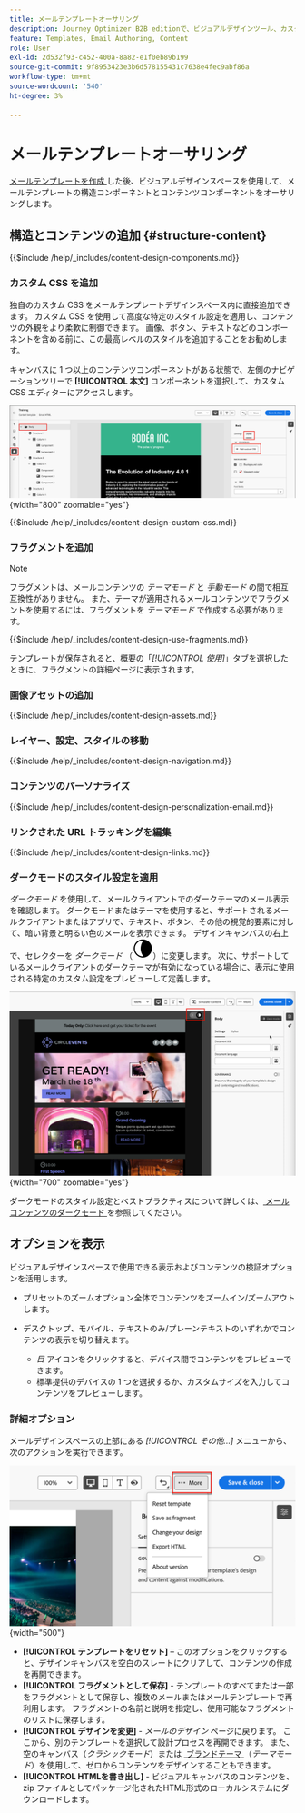 ```yaml
---
title: メールテンプレートオーサリング
description: Journey Optimizer B2B editionで、ビジュアルデザインツール、カスタム CSS、フラグメント、アカウントジャーニーのパーソナライゼーションを使用して、再利用可能なメールテンプレートを作成します。
feature: Templates, Email Authoring, Content
role: User
exl-id: 2d532f93-c452-400a-8a82-e1f0eb89b199
source-git-commit: 9f8953423e3b6d578155431c7638e4fec9abf86a
workflow-type: tm+mt
source-wordcount: '540'
ht-degree: 3%

---
```


# メールテンプレートオーサリング

[&#x200B; メールテンプレートを作成 &#x200B;](./email-templates.md#create-an-email-template) した後、ビジュアルデザインスペースを使用して、メールテンプレートの構造コンポーネントとコンテンツコンポーネントをオーサリングします。

## 構造とコンテンツの追加 {#structure-content}

{{$include /help/_includes/content-design-components.md}}

### カスタム CSS を追加

独自のカスタム CSS をメールテンプレートデザインスペース内に直接追加できます。 カスタム CSS を使用して高度な特定のスタイル設定を適用し、コンテンツの外観をより柔軟に制御できます。 画像、ボタン、テキストなどのコンポーネントを含める前に、この最高レベルのスタイルを追加することをお勧めします。

キャンバスに 1 つ以上のコンテンツコンポーネントがある状態で、左側のナビゲーションツリーで **[!UICONTROL 本文]** コンポーネントを選択して、カスタム CSS エディターにアクセスします。

![&#x200B; 本文スタイルへのアクセス &#x200B;](./assets/email-template-body-styles.png){width="800" zoomable="yes"}

{{$include /help/_includes/content-design-custom-css.md}}

### フラグメントを追加

>[!NOTE]
>
>フラグメントは、メールコンテンツの _テーマモード_ と _手動モード_ の間で相互互換性がありません。 また、テーマが適用されるメールコンテンツでフラグメントを使用するには、フラグメントを _テーマモード_ で作成する必要があります。

{{$include /help/_includes/content-design-use-fragments.md}}

テンプレートが保存されると、概要の「_[!UICONTROL 使用]_」タブを選択したときに、フラグメントの詳細ページに表示されます。

### 画像アセットの追加

{{$include /help/_includes/content-design-assets.md}}

### レイヤー、設定、スタイルの移動

{{$include /help/_includes/content-design-navigation.md}}

### コンテンツのパーソナライズ

{{$include /help/_includes/content-design-personalization-email.md}}

### リンクされた URL トラッキングを編集

{{$include /help/_includes/content-design-links.md}}

### ダークモードのスタイル設定を適用

_ダークモード_ を使用して、メールクライアントでのダークテーマのメール表示を確認します。 ダークモードまたはテーマを使用すると、サポートされるメールクライアントまたはアプリで、テキスト、ボタン、その他の視覚的要素に対して、暗い背景と明るい色のメールを表示できます。 デザインキャンバスの右上で、セレクターを _ダークモード_ （![&#x200B; ダークモードアイコン &#x200B;](../assets/do-not-localize/icon-content-dark-mode.svg)）に変更します。 次に、サポートしているメールクライアントのダークテーマが有効になっている場合に、表示に使用される特定のカスタム設定をプレビューして定義します。

![&#x200B; ダークモードセレクターを表示するメールデザインキャンバスと、ダークモードで表示されるメールコンテンツ &#x200B;](./assets/email-color-mode-dark-selector.png){width="700" zoomable="yes"}

ダークモードのスタイル設定とベストプラクティスについて詳しくは、[&#x200B; メールコンテンツのダークモード &#x200B;](./email-dark-mode.md) を参照してください。

## オプションを表示

ビジュアルデザインスペースで使用できる表示およびコンテンツの検証オプションを活用します。

* プリセットのズームオプション全体でコンテンツをズームイン/ズームアウトします。

* デスクトップ、モバイル、テキストのみ/プレーンテキストのいずれかでコンテンツの表示を切り替えます。
   * _目_ アイコンをクリックすると、デバイス間でコンテンツをプレビューできます。
   * 標準提供のデバイスの 1 つを選択するか、カスタムサイズを入力してコンテンツをプレビューします。

### 詳細オプション

メールデザインスペースの上部にある _[!UICONTROL その他…]_ メニューから、次のアクションを実行できます。

![&#x200B; 「詳細」をクリックしてテンプレートアクションにアクセス &#x200B;](./assets/visual-designer-more-menu.png){width="500"}

* **[!UICONTROL テンプレートをリセット]** – このオプションをクリックすると、デザインキャンバスを空白のスレートにクリアして、コンテンツの作成を再開できます。
* **[!UICONTROL フラグメントとして保存]** - テンプレートのすべてまたは一部をフラグメントとして保存し、複数のメールまたはメールテンプレートで再利用します。 フラグメントの名前と説明を指定し、使用可能なフラグメントのリストに保存します。
* **[!UICONTROL デザインを変更]** - _メールのデザイン_ ページに戻ります。 ここから、別のテンプレートを選択して設計プロセスを再開できます。 また、空のキャンバス（_クラシックモード_）または [&#x200B; ブランドテーマ &#x200B;](./brand-themes.md) （_テーマモード_）を使用して、ゼロからコンテンツをデザインすることもできます。
* **[!UICONTROL HTMLを書き出し]** - ビジュアルキャンバスのコンテンツを、zip ファイルとしてパッケージ化されたHTML形式のローカルシステムにダウンロードします。
